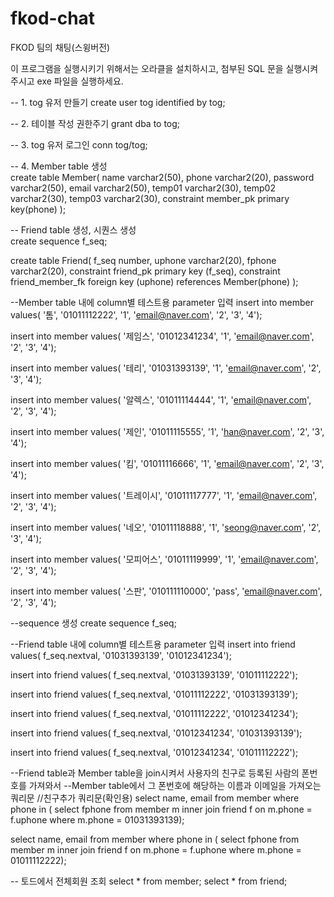 # fkod-chat
FKOD 팀의 채팅(스윙버전) 

이 프로그램을 실행시키기 위해서는
오라클을 설치하시고,
첨부된 SQL 문을 실행시켜 주시고
exe 파일을 실행하세요.

-- 1. tog 유저 만들기
create user tog identified by tog;

-- 2. 테이블 작성 권한주기
grant dba to tog;

-- 3. tog 유저 로그인
conn tog/tog;


-- 4. Member table 생성  
create table Member(
	name varchar2(50),
	phone varchar2(20),
	password varchar2(50),
	email varchar2(50),
	temp01 varchar2(30),
	temp02 varchar2(30),
	temp03 varchar2(30),
	constraint member_pk primary key(phone)
);


-- Friend table 생성, 시퀀스 생성  
create sequence f_seq;

create table Friend(
	f_seq number,
	uphone varchar2(20),
	fphone varchar2(20),
	constraint friend_pk primary key (f_seq),
	constraint friend_member_fk foreign key (uphone) 
		references Member(phone)
);

--Member table 내에 column별 테스트용 parameter 입력
insert into member values(
'톰',
'01011112222',
'1',
'email@naver.com',
'2',
'3',
'4');

insert into member values(
'제임스',
'01012341234',
'1',
'email@naver.com',
'2',
'3',
'4');

insert into member values(
'테리',
'01031393139',
'1',
'email@naver.com',
'2',
'3',
'4');

insert into member values(
'알렉스',
'01011114444',
'1',
'email@naver.com',
'2',
'3',
'4');

insert into member values(
'제인',
'01011115555',
'1',
'han@naver.com',
'2',
'3',
'4');

insert into member values(
'킴',
'01011116666',
'1',
'email@naver.com',
'2',
'3',
'4');

insert into member values(
'트레이시',
'01011117777',
'1',
'email@naver.com',
'2',
'3',
'4');

insert into member values(
'네오',
'01011118888',
'1',
'seong@naver.com',
'2',
'3',
'4');

insert into member values(
'모피어스',
'01011119999',
'1',
'email@naver.com',
'2',
'3',
'4');

insert into member values(
'스판',
'010111110000',
'pass',
'email@naver.com',
'2',
'3',
'4');



--sequence 생성
create sequence f_seq;



--Friend table 내에 column별 테스트용 parameter 입력
insert into friend values(
f_seq.nextval,
'01031393139',
'01012341234');

insert into friend values(
f_seq.nextval,
'01031393139',
'01011112222');

insert into friend values(
f_seq.nextval,
'01011112222',
'01031393139');

insert into friend values(
f_seq.nextval,
'01011112222',
'01012341234');

insert into friend values(
f_seq.nextval,
'01012341234',
'01031393139');

insert into friend values(
f_seq.nextval,
'01012341234',
'01011112222');



--Friend table과 Member table을 join시켜서 사용자의 친구로 등록된 사람의 폰번호를 가져와서 
--Member table에서 그 폰번호에 해당하는 이름과 이메일을 가져오는 쿼리문 //친구추가 쿼리문(확인용)
select name, email from member 
where phone in  (
select fphone from member m inner join friend f
on m.phone = f.uphone
where m.phone = 01031393139);

select name, email from member 
where phone in  (
select fphone from member m inner join friend f
on m.phone = f.uphone
where m.phone = 01011112222);


-- 토드에서 전체회원 조회
select * from member;
select * from friend;




